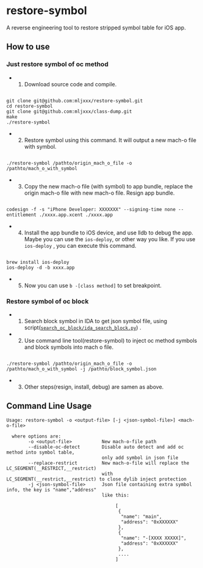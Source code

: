 # restore-symbol

A reverse engineering tool to restore stripped symbol table for iOS app.

## How to use

### Just restore symbol of oc method

- 1. Download source code and compile.

```

git clone git@github.com:mljxxx/restore-symbol.git
cd restore-symbol
git clone git@github.com:mljxxx/class-dump.git
make
./restore-symbol
```

- 2. Restore symbol using this command. It will output a new mach-o file with symbol.

```

./restore-symbol /pathto/origin_mach_o_file -o /pathto/mach_o_with_symbol 

```

- 3. Copy the new mach-o file (with symbol) to app bundle, replace the origin mach-o file with new mach-o file. Resign app bundle.

```

codesign -f -s "iPhone Developer: XXXXXXX" --signing-time none --entitlement ./xxxx.app.xcent ./xxxx.app

```

- 4. Install the app bundle to iOS device, and use lldb to debug the app. Maybe you can use the ```ios-deploy```, or other way you like. If you use ```ios-deploy``` , you can execute this command.

```

brew install ios-deploy
ios-deploy -d -b xxxx.app

```
- 5. Now you can use ```b -[class method]``` to set breakpoint.

### Restore symbol of oc block

- 1. Search block symbol in IDA to get json symbol file, using script([`search_oc_block/ida_search_block.py`](https://github.com/mljxxx/restore-symbol/blob/main/search_oc_block/ida_search_block.py)) .

- 2. Use command line tool(restore-symbol) to inject oc method symbols and block symbols into mach o file.

```

./restore-symbol /pathto/origin_mach_o_file -o /pathto/mach_o_with_symbol -j /pathto/block_symbol.json

```

- 3. Other steps(resign, install, debug) are samen as above.

## Command Line Usage 
```
Usage: restore-symbol -o <output-file> [-j <json-symbol-file>] <mach-o-file>

  where options are:
        -o <output-file>           New mach-o-file path
        --disable-oc-detect        Disable auto detect and add oc method into symbol table,
                                   only add symbol in json file
        --replace-restrict         New mach-o-file will replace the LC_SEGMENT(__RESTRICT,__restrict)
                                   with LC_SEGMENT(__restrict,__restrict) to close dylib inject protection
        -j <json-symbol-file>      Json file containing extra symbol info, the key is "name","address"
                                   like this:

                                        [
                                         {
                                          "name": "main",
                                          "address": "0xXXXXXX"
                                         },
                                         {
                                          "name": "-[XXXX XXXXX]",
                                          "address": "0xXXXXXX"
                                         },
                                         ....
                                        ]

```

